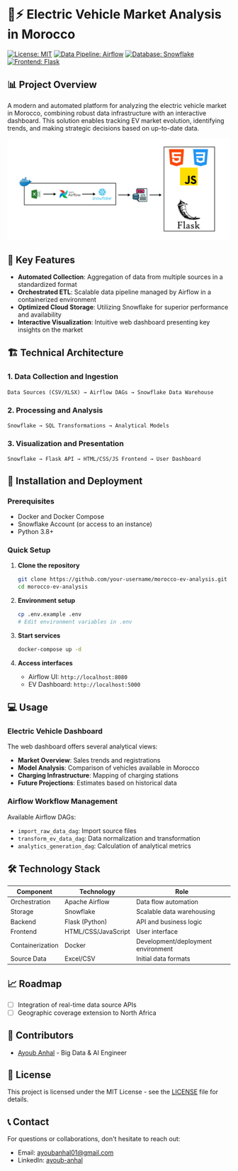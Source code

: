 # 🚗⚡ Electric Vehicle Market Analysis in Morocco

[![License: MIT](https://img.shields.io/badge/License-MIT-yellow.svg)](https://opensource.org/licenses/MIT)
[![Data Pipeline: Airflow](https://img.shields.io/badge/Data%20Pipeline-Airflow-017CEE)](https://airflow.apache.org/)
[![Database: Snowflake](https://img.shields.io/badge/Database-Snowflake-29B5E8)](https://www.snowflake.com/)
[![Frontend: Flask](https://img.shields.io/badge/Frontend-Flask-000000)](https://flask.palletsprojects.com/)

## 📊 Project Overview

A modern and automated platform for analyzing the electric vehicle market in Morocco, combining robust data infrastructure with an interactive dashboard. This solution enables tracking EV market evolution, identifying trends, and making strategic decisions based on up-to-date data.

![Project Diagram](Snowflake/Diagramme.png)

## 🌟 Key Features

- **Automated Collection**: Aggregation of data from multiple sources in a standardized format
- **Orchestrated ETL**: Scalable data pipeline managed by Airflow in a containerized environment
- **Optimized Cloud Storage**: Utilizing Snowflake for superior performance and availability
- **Interactive Visualization**: Intuitive web dashboard presenting key insights on the market

## 🏗️ Technical Architecture

### 1. Data Collection and Ingestion
```
Data Sources (CSV/XLSX) → Airflow DAGs → Snowflake Data Warehouse
```

### 2. Processing and Analysis
```
Snowflake → SQL Transformations → Analytical Models
```

### 3. Visualization and Presentation
```
Snowflake → Flask API → HTML/CSS/JS Frontend → User Dashboard
```

## 🚀 Installation and Deployment

### Prerequisites
- Docker and Docker Compose
- Snowflake Account (or access to an instance)
- Python 3.8+

### Quick Setup

1. **Clone the repository**
   ```bash
   git clone https://github.com/your-username/morocco-ev-analysis.git
   cd morocco-ev-analysis
   ```

2. **Environment setup**
   ```bash
   cp .env.example .env
   # Edit environment variables in .env
   ```

3. **Start services**
   ```bash
   docker-compose up -d
   ```

4. **Access interfaces**
   - Airflow UI: `http://localhost:8080`
   - EV Dashboard: `http://localhost:5000`

## 💻 Usage

### Electric Vehicle Dashboard

The web dashboard offers several analytical views:

- **Market Overview**: Sales trends and registrations
- **Model Analysis**: Comparison of vehicles available in Morocco
- **Charging Infrastructure**: Mapping of charging stations
- **Future Projections**: Estimates based on historical data

### Airflow Workflow Management

Available Airflow DAGs:

- `import_raw_data_dag`: Import source files
- `transform_ev_data_dag`: Data normalization and transformation
- `analytics_generation_dag`: Calculation of analytical metrics

## 🛠️ Technology Stack

| Component | Technology | Role |
|-----------|-------------|------|
| Orchestration | Apache Airflow | Data flow automation |
| Storage | Snowflake | Scalable data warehousing |
| Backend | Flask (Python) | API and business logic |
| Frontend | HTML/CSS/JavaScript | User interface |
| Containerization | Docker | Development/deployment environment |
| Source Data | Excel/CSV | Initial data formats |

## 📈 Roadmap

- [ ] Integration of real-time data source APIs
- [ ] Geographic coverage extension to North Africa

## 👥 Contributors

- [Ayoub Anhal](https://github.com/ayoub-anhal) - Big Data & AI Engineer

## 📄 License

This project is licensed under the MIT License - see the [LICENSE](LICENSE) file for details.

## 📞 Contact

For questions or collaborations, don't hesitate to reach out:

- Email: ayoubanhal01@gmail.com
- LinkedIn: [ayoub-anhal](www.linkedin.com/in/ayoub-anhal)
